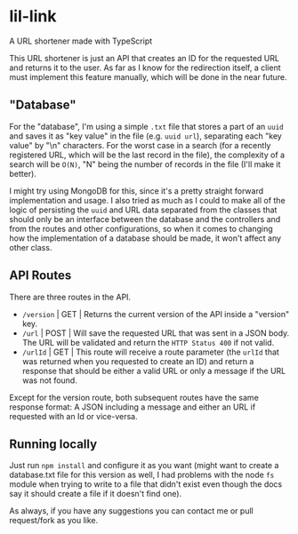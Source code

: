 # lil-link
A URL shortener made with TypeScript

This URL shortener is just an API that creates an ID for the requested URL and returns it to the user. As far as I know for the redirection itself, 
a client must implement this feature manually, which will be done in the near future. 

## "Database"

For the "database", I'm using a simple `.txt` file that stores a part of an `uuid` and saves it as "key value" in the file (e.g. `uuid url`), separating each "key value" by "\n" characters. For the worst case in a search (for
a recently registered URL, which will be the last record in the file), the complexity of a search will be `O(N)`, "N" being the number of records in the file (I'll make it better).

I might try using MongoDB for this, since it's a pretty straight forward implementation and usage. I also tried as much as I could to make all of the logic of persisting the 
`uuid` and URL data separated from the classes that should only be an interface between the database and the controllers and from the routes and other configurations, so when it comes to changing
how the implementation of a database should be made, it won't affect any other class.


## API Routes

There are three routes in the API. 
- `/version` | GET | Returns the current version of the API inside a "version" key. 
- `/url` | POST | Will save the requested URL that was sent in a JSON body. The URL will be validated and return the `HTTP Status 400` if not valid.
- `/urlId` | GET | This route will receive a route parameter (the `urlId` that was returned when you requested to create an ID) and return a response that should be either a valid URL or only a message if the URL was not found.

Except for the version route, both subsequent routes have the same response format: A JSON including a message and either an URL if requested with an Id or vice-versa.

## Running locally

Just run `npm install` and configure it as you want (might want to create a database.txt file for this version as well, I had problems with the node `fs` module when trying to write to a file that didn't exist even though the docs say it should create a file if it doesn't find one).

As always, if you have any suggestions you can contact me or pull request/fork as you like.
